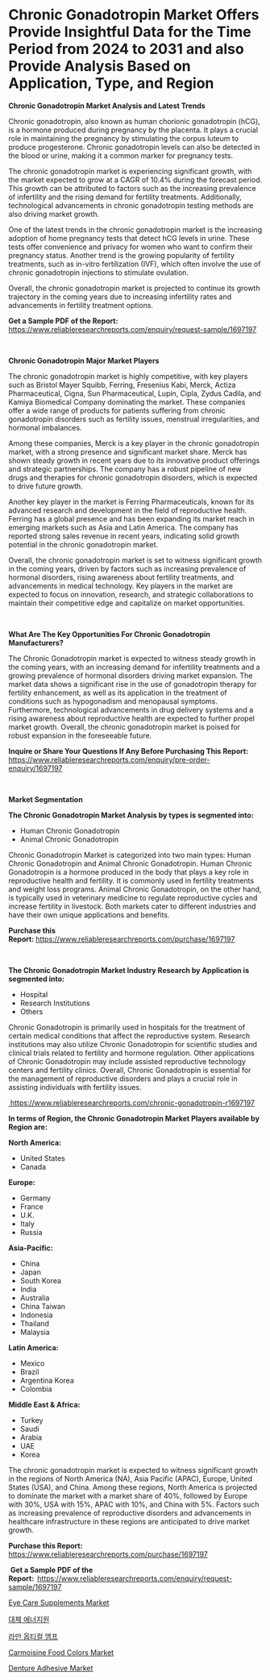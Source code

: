 <p><h1>Chronic Gonadotropin Market Offers Provide Insightful Data for the Time Period from 2024 to 2031 and also Provide Analysis Based on Application, Type, and Region</h1></p><p><strong>Chronic Gonadotropin Market Analysis and Latest Trends</strong></p>
<p><p>Chronic gonadotropin, also known as human chorionic gonadotropin (hCG), is a hormone produced during pregnancy by the placenta. It plays a crucial role in maintaining the pregnancy by stimulating the corpus luteum to produce progesterone. Chronic gonadotropin levels can also be detected in the blood or urine, making it a common marker for pregnancy tests.</p><p>The chronic gonadotropin market is experiencing significant growth, with the market expected to grow at a CAGR of 10.4% during the forecast period. This growth can be attributed to factors such as the increasing prevalence of infertility and the rising demand for fertility treatments. Additionally, technological advancements in chronic gonadotropin testing methods are also driving market growth.</p><p>One of the latest trends in the chronic gonadotropin market is the increasing adoption of home pregnancy tests that detect hCG levels in urine. These tests offer convenience and privacy for women who want to confirm their pregnancy status. Another trend is the growing popularity of fertility treatments, such as in-vitro fertilization (IVF), which often involve the use of chronic gonadotropin injections to stimulate ovulation.</p><p>Overall, the chronic gonadotropin market is projected to continue its growth trajectory in the coming years due to increasing infertility rates and advancements in fertility treatment options.</p></p>
<p><strong>Get a Sample PDF of the Report:&nbsp;</strong> <a href="https://www.reliableresearchreports.com/enquiry/request-sample/1697197">https://www.reliableresearchreports.com/enquiry/request-sample/1697197</a></p>
<p>&nbsp;</p>
<p><strong>Chronic Gonadotropin Major Market Players</strong></p>
<p><p>The chronic gonadotropin market is highly competitive, with key players such as Bristol Mayer Squibb, Ferring, Fresenius Kabi, Merck, Actiza Pharmaceutical, Cigna, Sun Pharmaceutical, Lupin, Cipla, Zydus Cadila, and Kamiya Biomedical Company dominating the market. These companies offer a wide range of products for patients suffering from chronic gonadotropin disorders such as fertility issues, menstrual irregularities, and hormonal imbalances.</p><p>Among these companies, Merck is a key player in the chronic gonadotropin market, with a strong presence and significant market share. Merck has shown steady growth in recent years due to its innovative product offerings and strategic partnerships. The company has a robust pipeline of new drugs and therapies for chronic gonadotropin disorders, which is expected to drive future growth.</p><p>Another key player in the market is Ferring Pharmaceuticals, known for its advanced research and development in the field of reproductive health. Ferring has a global presence and has been expanding its market reach in emerging markets such as Asia and Latin America. The company has reported strong sales revenue in recent years, indicating solid growth potential in the chronic gonadotropin market.</p><p>Overall, the chronic gonadotropin market is set to witness significant growth in the coming years, driven by factors such as increasing prevalence of hormonal disorders, rising awareness about fertility treatments, and advancements in medical technology. Key players in the market are expected to focus on innovation, research, and strategic collaborations to maintain their competitive edge and capitalize on market opportunities.</p></p>
<p>&nbsp;</p>
<p><strong>What Are The Key Opportunities For Chronic Gonadotropin Manufacturers?</strong></p>
<p><p>The Chronic Gonadotropin market is expected to witness steady growth in the coming years, with an increasing demand for infertility treatments and a growing prevalence of hormonal disorders driving market expansion. The market data shows a significant rise in the use of gonadotropin therapy for fertility enhancement, as well as its application in the treatment of conditions such as hypogonadism and menopausal symptoms. Furthermore, technological advancements in drug delivery systems and a rising awareness about reproductive health are expected to further propel market growth. Overall, the chronic gonadotropin market is poised for robust expansion in the foreseeable future.</p></p>
<p><strong>Inquire or Share Your Questions If Any Before Purchasing This Report:</strong> <a href="https://www.reliableresearchreports.com/enquiry/pre-order-enquiry/1697197">https://www.reliableresearchreports.com/enquiry/pre-order-enquiry/1697197</a></p>
<p>&nbsp;</p>
<p><strong>Market Segmentation</strong></p>
<p><strong>The Chronic Gonadotropin Market Analysis by types is segmented into:</strong></p>
<p><ul><li>Human Chronic Gonadotropin</li><li>Animal Chronic Gonadotropin</li></ul></p>
<p><p>Chronic Gonadotropin Market is categorized into two main types: Human Chronic Gonadotropin and Animal Chronic Gonadotropin. Human Chronic Gonadotropin is a hormone produced in the body that plays a key role in reproductive health and fertility. It is commonly used in fertility treatments and weight loss programs. Animal Chronic Gonadotropin, on the other hand, is typically used in veterinary medicine to regulate reproductive cycles and increase fertility in livestock. Both markets cater to different industries and have their own unique applications and benefits.</p></p>
<p><strong>Purchase this Report:&nbsp;</strong><a href="https://www.reliableresearchreports.com/purchase/1697197">https://www.reliableresearchreports.com/purchase/1697197</a></p>
<p>&nbsp;</p>
<p><strong>The Chronic Gonadotropin Market Industry Research by Application is segmented into:</strong></p>
<p><ul><li>Hospital</li><li>Research Institutions</li><li>Others</li></ul></p>
<p><p>Chronic Gonadotropin is primarily used in hospitals for the treatment of certain medical conditions that affect the reproductive system. Research institutions may also utilize Chronic Gonadotropin for scientific studies and clinical trials related to fertility and hormone regulation. Other applications of Chronic Gonadotropin may include assisted reproductive technology centers and fertility clinics. Overall, Chronic Gonadotropin is essential for the management of reproductive disorders and plays a crucial role in assisting individuals with fertility issues.</p></p>
<p><a href="https://www.reliableresearchreports.com/chronic-gonadotropin-r1697197">&nbsp;https://www.reliableresearchreports.com/chronic-gonadotropin-r1697197</a></p>
<p><strong>In terms of Region, the Chronic Gonadotropin Market Players available by Region are:</strong></p>
<p>
    <p> <strong> North America: </strong>
        <ul>
            <li>United States</li>
            <li>Canada</li>
        </ul>
        </p> 
    <p> <strong> Europe: </strong>
        <ul>
            <li>Germany</li>
            <li>France</li>
            <li>U.K.</li>
            <li>Italy</li>
            <li>Russia</li>
        </ul>
        </p> 
    <p> <strong> Asia-Pacific: </strong>
        <ul>
            <li>China</li>
            <li>Japan</li>
            <li>South Korea</li>
            <li>India</li>
            <li>Australia</li>
            <li>China Taiwan</li>
            <li>Indonesia</li>
            <li>Thailand</li>
            <li>Malaysia</li>
        </ul>
        </p> 
    <p> <strong> Latin America: </strong>
        <ul>
            <li>Mexico</li>
            <li>Brazil</li>
            <li>Argentina Korea</li>
            <li>Colombia</li>
        </ul>
        </p> 
    <p> <strong> Middle East & Africa: </strong>
        <ul>
            <li>Turkey</li>
            <li>Saudi</li>
            <li>Arabia</li>
            <li>UAE</li>
            <li>Korea</li>
        </ul>
    </p>
    </p>
<p><p>The chronic gonadotropin market is expected to witness significant growth in the regions of North America (NA), Asia Pacific (APAC), Europe, United States (USA), and China. Among these regions, North America is projected to dominate the market with a market share of 40%, followed by Europe with 30%, USA with 15%, APAC with 10%, and China with 5%. Factors such as increasing prevalence of reproductive disorders and advancements in healthcare infrastructure in these regions are anticipated to drive market growth.</p></p>
<p><strong>Purchase this Report: </strong><a href="https://www.reliableresearchreports.com/purchase/1697197">https://www.reliableresearchreports.com/purchase/1697197</a></p>
<p>&nbsp;<strong>Get a Sample PDF of the Report:&nbsp;&nbsp;</strong><a href="https://www.reliableresearchreports.com/enquiry/request-sample/1697197">https://www.reliableresearchreports.com/enquiry/request-sample/1697197</a></p>
<p><strong></strong></p>
<p><p><a href="https://github.com/timeliteaut/Market-Research-Report-List-2/blob/main/eye-care-supplements-market.md">Eye Care Supplements Market</a></p><p><a href="https://github.com/novabrown3/Market-Research-Report-List-1/blob/main/644602856741.md">대체 에너지원</a></p><p><a href="https://github.com/durgin521/Market-Research-Report-List-1/blob/main/412375056743.md">라만 옵티컬 앰프</a></p><p><a href="https://issuu.com/reportprime-2/docs/carmoisine-food-colors-market-size-2030.pptx">Carmoisine Food Colors Market</a></p><p><a href="https://github.com/bobicer/Market-Research-Report-List-3/blob/main/denture-adhesive-market.md">Denture Adhesive Market</a></p></p>